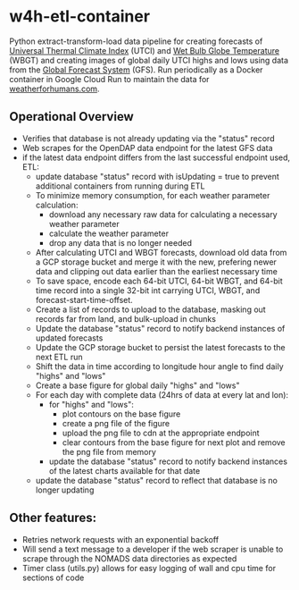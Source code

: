 # w4h-etl-container
Python extract-transform-load data pipeline for creating forecasts of [Universal Thermal Climate Index](https://utci.lobelia.earth/what-is-utci) (UTCI) and [Wet Bulb Globe Temperature](https://www.weather.gov/news/211009-WBGT) (WBGT) and creating images of global daily UTCI highs and lows using data from the [Global Forecast System](https://www.ncei.noaa.gov/products/weather-climate-models/global-forecast) (GFS). Run periodically as a Docker container in Google Cloud Run to maintain the data for  [weatherforhumans.com](https://www.weatherforhumans.com).

## Operational Overview
- Verifies that database is not already updating via the "status" record
- Web scrapes for the OpenDAP data endpoint for the latest GFS data
- if the latest data endpoint differs from the last successful endpoint used, ETL:
	- update database "status" record with isUpdating = true to prevent additional containers from running during ETL
	- To minimize memory consumption, for each weather parameter calculation:
		- download any necessary raw data for calculating a necessary weather parameter
		- calculate the weather parameter
		- drop any data that is no longer needed
	- After calculating UTCI and WBGT forecasts, download old data from a GCP storage bucket and merge it with the new, prefering newer data and clipping out data earlier than the earliest necessary time
	- To save space, encode each 64-bit UTCI, 64-bit WBGT, and 64-bit time record into a single 32-bit int carrying UTCI, WBGT, and forecast-start-time-offset.
	- Create a list of records to upload to the database, masking out records far from land, and bulk-upload in chunks
	- Update the database "status" record to notify backend instances of updated forecasts
	- Update the GCP storage bucket to persist the latest forecasts to the next ETL run
	- Shift the data in time according to longitude hour angle to find daily "highs" and "lows"
	- Create a base figure for global daily "highs" and "lows"
	- For each day with complete data (24hrs of data at every lat and lon):
		- for "highs" and "lows":
			- plot contours on the base figure
			- create a png file of the figure
			- upload the png file to cdn at the appropriate endpoint
			- clear contours from the base figure for next plot and remove the png file from memory
		- update the database "status" record to notify backend instances of the latest charts available for that date
	- update the database "status" record to reflect that database is no longer updating

## Other features:
- Retries network requests with an exponential backoff
- Will send a text message to a developer if the web scraper is unable to scrape through the NOMADS data directories as expected
- Timer class (utils.py) allows for easy logging of wall and cpu time for sections of code
